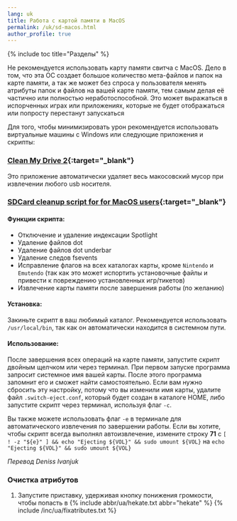 ```yaml
---
lang: uk
title: Работа с картой памяти в MacOS 
permalink: /uk/sd-macos.html
author_profile: true
---
```

{% include toc title="Разделы" %}

Не рекомендуется использовать карту памяти свитча с MacOS. Дело в том, что эта ОС создает большое количество мета-файлов и папок на карте памяти, а так же может без спроса у пользователя менять атрибуты папок и файлов на вашей карте памяти, тем самым делая её частично или полностью неработоспособной. Это может выражаться в испорченных играх или приложениях, которые не будет отображаться или попросту перестанут запускаться 

Для того, чтобы минимизировать урон рекомендуется использовать виртуальные машины с Windows или следующие приложения и скрипты: 

### [Clean My Drive 2](https://apps.apple.com/us/app/cleanmydrive-2/id523620159?mt=12){:target="_blank"}
Это приложение автоматически удаляет весь макосовский мусор при извлечении любого usb носителя.

### [SDCard cleanup script for for MacOS users](https://gbatemp.net/threads/sdcard-cleanup-script-for-for-macos-users.521177/){:target="_blank"}

#### Функции скрипта:
* Отключение и удаление индексации Spotlight
* Удаление файлов dot
* Удаление файлов dot underbar
* Удаление следов fsevents
* Исправление флагов на всех каталогах карты, кроме `Nintendo` и `Emutendo` (так как это может испортить установочные файлы и привести к повреждению установленных игр/тикетов)
* Извлечение карты памяти после завершения работы (по желанию)

#### Установка:
Закиньте скрипт в ваш любимый каталог. Рекомендуется использовать `/usr/local/bin`, так как он автоматически находится в системном пути.

#### Использование:
После завершения всех операций на карте памяти, запустите скрипт двойным щелчком или через терминал. При первом запуске программа запросит системное имя вашей карты. После этого программа запомнит его и сможет найти самостоятельно. Если вам нужно сбросить эту настройку, потому что вы изменили имя карты, удалите файл `.switch-eject.conf`, который будет создан в каталоге HOME, либо запустите скрипт через терминал, используя флаг `-c`.

Вы также можете использовать флаг `-e` в терминале для автоматического извлечения по завершении работы. Если вы хотите, чтобы скрипт всегда выполнял автоизвлечение, измените строку **71** с `[ ! -z "${e}" ] && echo "Ejecting ${VOL}" && sudo umount ${VOL}` на `echo "Ejecting ${VOL}" && sudo umount ${VOL}`

*Перевод Deniss Ivanjuk*

### Очистка атрибутов 

1. Запустите приставку, удерживая кнопку понижения громкости, чтобы попасть в {% include abbr/ua/hekate.txt abbr="hekate" %}
{% include /inc/ua/fixatributes.txt %}